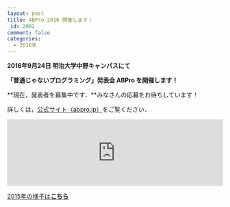 ```yaml
---
layout: post
title: ABPro 2016 開催します！
_id: 2082
comment: false
categories:
  - 2016年
---
```


**2016年9月24日 明治大学中野キャンパスにて**

**「普通じゃないプログラミング」発表会 ABPro を開催します！**

**現在，発表者を募集中です．**みなさんの応募をお待ちしています！

詳しくは，[公式サイト（abpro.jp）](http://abpro.jp)をご覧ください．


<iframe style="width:100%; height:155px; max-width:680px;" width="300" height="150" frameborder="0" scrolling="no" src="https://hatenablog-parts.com/embed?url=https://abpro.jp/2016/"></iframe>


[2015年の様子は**こちら**](http://miyashita.com/?p=1334)
